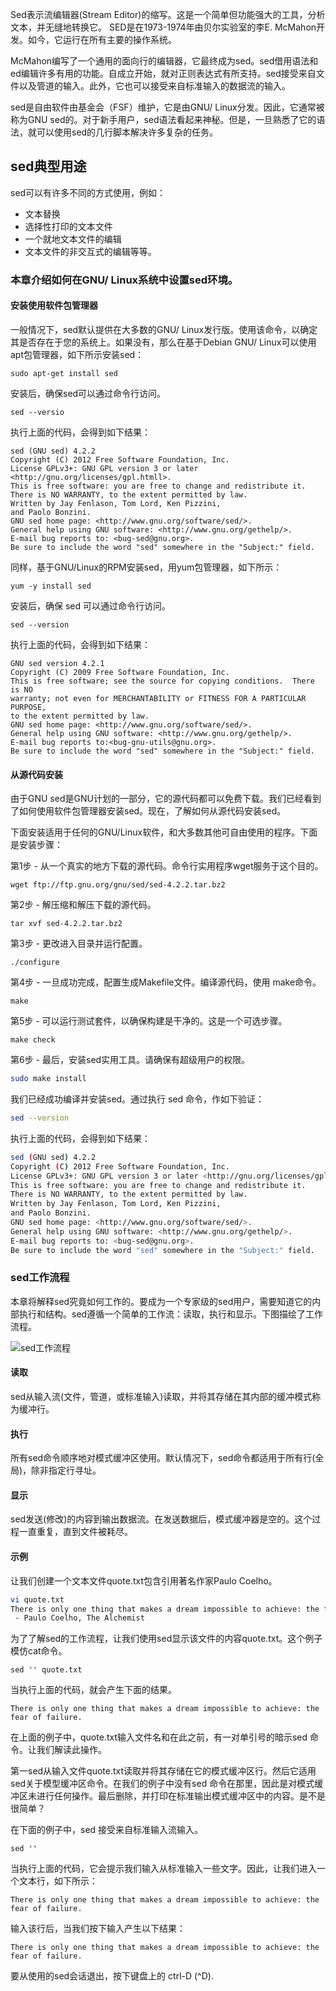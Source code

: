 Sed表示流编辑器(Stream Editor)的缩写。这是一个简单但功能强大的工具，分析文本，并无缝地转换它。 SED是在1973-1974年由贝尔实验室的李E. McMahon开发。如今，它运行在所有主要的操作系统。

McMahon编写了一个通用的面向行的编辑器，它最终成为sed。sed借用语法和ed编辑许多有用的功能。自成立开始，就对正则表达式有所支持。sed接受来自文件以及管道的输入。此外，它也可以接受来自标准输入的数据流的输入。

sed是自由软件由基金会（FSF）维护，它是由GNU/ Linux分发。因此，它通常被称为GNU sed的。对于新手用户，sed语法看起来神秘。但是，一旦熟悉了它的语法，就可以使用sed的几行脚本解决许多复杂的任务。

## sed典型用途
sed可以有许多不同的方式使用，例如：
* 文本替换
* 选择性打印的文本文件
* 一个就地文本文件的编辑
* 文本文件的非交互式的编辑等等。

### 本章介绍如何在GNU/ Linux系统中设置sed环境。
#### 安装使用软件包管理器
一般情况下，sed默认提供在大多数的GNU/ Linux发行版。使用该命令，以确定其是否存在于您的系统上。如果没有，那么在基于Debian GNU/ Linux可以使用apt包管理器，如下所示安装sed：
```
sudo apt-get install sed
```
安装后，确保sed可以通过命令行访问。
```
sed --versio
```
执行上面的代码，会得到如下结果：
```
sed (GNU sed) 4.2.2
Copyright (C) 2012 Free Software Foundation, Inc.
License GPLv3+: GNU GPL version 3 or later <http://gnu.org/licenses/gpl.htmll>.
This is free software: you are free to change and redistribute it.
There is NO WARRANTY, to the extent permitted by law.  
Written by Jay Fenlason, Tom Lord, Ken Pizzini,
and Paolo Bonzini.
GNU sed home page: <http://www.gnu.org/software/sed/>.
General help using GNU software: <http://www.gnu.org/gethelp/>.
E-mail bug reports to: <bug-sed@gnu.org>.
Be sure to include the word "sed" somewhere in the "Subject:" field.
```
同样，基于GNU/Linux的RPM安装sed，用yum包管理器，如下所示：
```
yum -y install sed
```
安装后，确保 sed 可以通过命令行访问。
```
sed --version
```
执行上面的代码，会得到如下结果：
```
GNU sed version 4.2.1
Copyright (C) 2009 Free Software Foundation, Inc.
This is free software; see the source for copying conditions.  There is NO
warranty; not even for MERCHANTABILITY or FITNESS FOR A PARTICULAR PURPOSE,
to the extent permitted by law.  
GNU sed home page: <http://www.gnu.org/software/sed/>.
General help using GNU software: <http://www.gnu.org/gethelp/>.
E-mail bug reports to:<bug-gnu-utils@gnu.org>.
Be sure to include the word "sed" somewhere in the "Subject:" field.
```
#### 从源代码安装
由于GNU sed是GNU计划的一部分，它的源代码都可以免费下载。我们已经看到了如何使用软件包管理器安装sed。现在，了解如何从源代码安装sed。

下面安装适用于任何的GNU/Linux软件，和大多数其他可自由使用的程序。下面是安装步骤：

第1步 - 从一个真实的地方下载的源代码。命令行实用程序wget服务于这个目的。
```
wget ftp://ftp.gnu.org/gnu/sed/sed-4.2.2.tar.bz2
```
第2步 - 解压缩和解压下载的源代码。
```
tar xvf sed-4.2.2.tar.bz2
```
第3步 - 更改进入目录并运行配置。
```
./configure
```
第4步 - 一旦成功完成，配置生成Makefile文件。编译源代码，使用 make命令。
```
make
```
第5步 - 可以运行测试套件，以确保构建是干净的。这是一个可选步骤。
```
make check
```
第6步 - 最后，安装sed实用工具。请确保有超级用户的权限。
``` bash
sudo make install
```
我们已经成功编译并安装sed。通过执行 sed 命令，作如下验证：
``` bash
sed --version
```
执行上面的代码，会得到如下结果：
``` bash
sed (GNU sed) 4.2.2
Copyright (C) 2012 Free Software Foundation, Inc.
License GPLv3+: GNU GPL version 3 or later <http://gnu.org/licenses/gpl.htmll>.
This is free software: you are free to change and redistribute it.
There is NO WARRANTY, to the extent permitted by law.  
Written by Jay Fenlason, Tom Lord, Ken Pizzini,
and Paolo Bonzini.
GNU sed home page: <http://www.gnu.org/software/sed/>.
General help using GNU software: <http://www.gnu.org/gethelp/>.
E-mail bug reports to: <bug-sed@gnu.org>.
Be sure to include the word "sed" somewhere in the "Subject:" field.
```

### sed工作流程
本章将解释sed究竟如何工作的。要成为一个专家级的sed用户，需要知道它的内部执行和结构。sed遵循一个简单的工作流：读取，执行和显示。下图描绘了工作流程。

![sed工作流程](http://www.yiibai.com/uploads/allimg/141112/0H5162261-0.jpg)

#### 读取
sed从输入流(文件，管道，或标准输入)读取，并将其存储在其内部的缓冲模式称为缓冲行。
#### 执行
所有sed命令顺序地对模式缓冲区使用。默认情况下，sed命令都适用于所有行(全局)，除非指定行寻址。
#### 显示
sed发送(修改)的内容到输出数据流。在发送数据后，模式缓冲器是空的。这个过程一直重复，直到文件被耗尽。
#### 示例
让我们创建一个文本文件quote.txt包含引用著名作家Paulo Coelho。
``` bash
vi quote.txt
There is only one thing that makes a dream impossible to achieve: the fear of failure.
 - Paulo Coelho, The Alchemist
 ```
为了了解sed的工作流程，让我们使用sed显示该文件的内容quote.txt。这个例子模仿cat命令。
```
sed '' quote.txt
```
当执行上面的代码，就会产生下面的结果。
```
There is only one thing that makes a dream impossible to achieve: the fear of failure.
```
在上面的例子中，quote.txt输入文件名和在此之前，有一对单引号的暗示sed 命令。让我们解读此操作。

第一sed从输入文件quote.txt读取并将其存储在它的模式缓冲区行。然后它适用sed关于模型缓冲区命令。在我们的例子中没有sed 命令在那里，因此是对模式缓冲区未进行任何操作。最后删除，并打印在标准输出模式缓冲区中的内容。是不是很简单？

在下面的例子中，sed 接受来自标准输入流输入。
```
sed ''
```
当执行上面的代码，它会提示我们输入从标准输入一些文字。因此，让我们进入一个文本行，如下所示：
```
There is only one thing that makes a dream impossible to achieve: the fear of failure.
```
输入该行后，当我们按下输入产生以下结果：
```
There is only one thing that makes a dream impossible to achieve: the fear of failure.
```

要从使用的sed会话退出，按下键盘上的 ctrl-D (^D).
